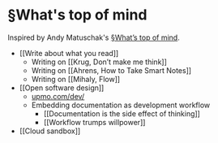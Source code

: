 # §What's top of mind
Inspired by Andy Matuschak's [§What’s top of mind](https://notes.andymatuschak.org/%C2%A7What%E2%80%99s_top_of_mind).

- [[Write about what you read]]
	- Writing on [[Krug, Don’t make me think]]
	- Writing on [[Ahrens, How to Take Smart Notes]]
	- Writing on [[Mihaly, Flow]]
- [[Open software design]]
	- [upmo.com/dev/](https://upmo.com/dev/)
	- Embedding documentation as development workflow
		- [[Documentation is the side effect of thinking]]
		- [[Workflow trumps willpower]]
- [[Cloud sandbox]]

<!-- #evergreen #outline -->

<!-- {BearID:C920BE75-5FD9-448B-9BEC-E2C1DB3424B9-3039-00002748D86776BF} -->
